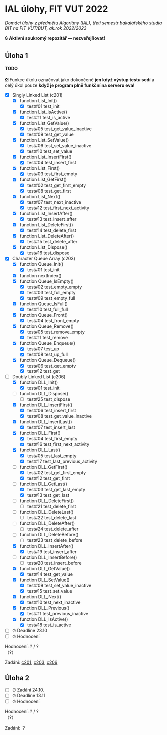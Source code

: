 # IAL úlohy, FIT VUT 2022

*Domácí úlohy z předmětu Algoritmy (IAL), třetí semestr bakalářského studia BIT na FIT VUT/BUT, ak.rok 2022/2023*

🔒 **Aktivní soukromý repozitář — nezveřejňovat!**

## Úloha 1

#### TODO

❎ Funkce úkolu označovat jako dokončené **jen když výstup testu sedí** a celý úkol pouze **když je program plně funkční na serveru eva!**

- [X] Singly Linked List (c201)
  - [X] function List_Init()
    - [X] test#01 test_init
  - [X] function List_IsActive()
    - [X] test#11 test_is_active
  - [X] function List_GetValue()
    - [X] test#05 test_get_value_inactive
    - [X] test#09 test_get_value
  - [X] function List_SetValue()
    - [X] test#06 test_set_value_inactive
    - [X] test#10 test_set_value
  - [X] function List_InsertFirst()
    - [X] test#04 test_insert_first
  - [X] function List_First()
    - [X] test#03 test_first_empty
  - [X] function List_GetFirst()
    - [X] test#02 test_get_first_empty
    - [X] test#08 test_get_first
  - [X] function List_Next()
    - [X] test#07 test_next_inactive
    - [X] test#12 test_first_next_activity
  - [X] function List_InsertAfter()
    - [X] test#13 test_insert_after
  - [X] function List_DeleteFirst()
    - [X] test#14 test_delete_first
  - [X] function List_DeleteAfter()
    - [X] test#15 test_delete_after
  - [X] function List_Dispose()
    - [X] test#16 test_dispose
- [X] Character Queue Array (c203)
  - [X] function Queue_Init()
    - [X] test#01 test_init
  - [X] function nextIndex()
  - [X] function Queue_IsEmpty()
    - [X] test#02 test_empty_empty
    - [X] test#03 test_full_empty
    - [X] test#09 test_empty_full
  - [X] function Queue_IsFull()
    - [X] test#10 test_full_full
  - [X] function Queue_Front()
    - [X] test#04 test_front_empty
  - [X] function Queue_Remove()
    - [X] test#05 test_remove_empty
    - [X] test#11 test_remove
  - [X] function Queue_Enqueue()
    - [X] test#07 test_up
    - [X] test#08 test_up_full
  - [X] function Queue_Dequeue()
    - [X] test#06 test_get_empty
    - [X] test#12 test_get
- [ ] Doubly Linked List (c206)
  - [X] function DLL_Init()
    - [X] test#01 test_init
  - [ ] function DLL_Dispose()
    - [ ] test#25 test_dispose
  - [X] function DLL_InsertFirst()
    - [X] test#06 test_insert_first
    - [X] test#08 test_get_value_inactive
  - [X] function DLL_InsertLast()
    - [X] test#07 test_insert_last
  - [X] function DLL_First()
    - [X] test#04 test_first_empty
    - [X] test#16 test_first_next_activity
  - [X] function DLL_Last()
    - [X] test#05 test_last_empty
    - [X] test#17 test_last_previous_activity
  - [ ] function DLL_GetFirst()
    - [X] test#02 test_get_first_empty
    - [X] test#12 test_get_first
  - [ ] function DLL_GetLast()
    - [X] test#03 test_get_last_empty
    - [X] test#13 test_get_last
  - [ ] function DLL_DeleteFirst()
    - [ ] test#21 test_delete_first
  - [ ] function DLL_DeleteLast()
    - [ ] test#22 test_delete_last
  - [ ] function DLL_DeleteAfter()
    - [ ] test#24 test_delete_after
  - [ ] function DLL_DeleteBefore()
    - [ ] test#23 test_delete_before
  - [X] function DLL_InsertAfter()
    - [X] test#19 test_insert_after
  - [ ] function DLL_InsertBefore()
    - [ ] test#20 test_insert_before
  - [X] function DLL_GetValue()
    - [X] test#14 test_get_value
  - [X] function DLL_SetValue()
    - [X] test#09 test_set_value_inactive
    - [X] test#15 test_set_value
  - [X] function DLL_Next()
    - [X] test#10 test_next_inactive
  - [X] function DLL_Previous()
    - [X] test#11 test_previous_inactive
  - [X] function DLL_IsActive()
    - [X] test#18 test_is_active
- [ ] ⏰ Deadline 23.10
- [ ] ⏰ Hodnocení

Hodnocení: ? / ? <br>（?）

Zadání: [c201](1/c201/README.md), [c203](1/c203/README.md), [c206](1/c206/README.md)

## Úloha 2

- [ ] ⏰ Zadání 24.10.
- [ ] ⏰ Deadline 13.11
- [ ] ⏰ Hodnocení

Hodnocení: ? / ? <br>（?）

Zadání: ？
